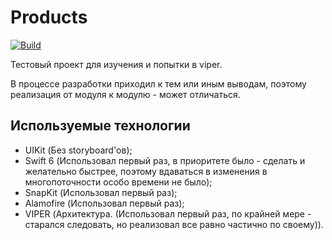 # Products

[![Build](https://github.com/mBereberdin/products/actions/workflows/Build.yml/badge.svg)](https://github.com/mBereberdin/products/actions/workflows/Build.yml)

Тестовый проект для изучения и попытки в viper.

В процессе разработки приходил к тем или иным выводам, поэтому реализация от модуля к модулю - может отличаться.

## Используемые технологии

- UIKit (Без storyboard'ов);
- Swift 6 (Использовал первый раз, в приоритете было - сделать и желательно быстрее, поэтому вдаваться в изменения в многопоточности особо времени не было);
- SnapKit (Использовал первый раз);
- Alamofire (Использовал первый раз);
- VIPER (Архитектура. (Использовал первый раз, по крайней мере - старался следовать, но реализовал все равно частично по своему)).

